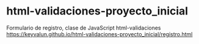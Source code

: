 # html-validaciones-proyecto_inicial
Formulario de registro, clase de JavaScript html-validaciones
https://keyvalun.github.io/html-validaciones-proyecto_inicial/registro.html
